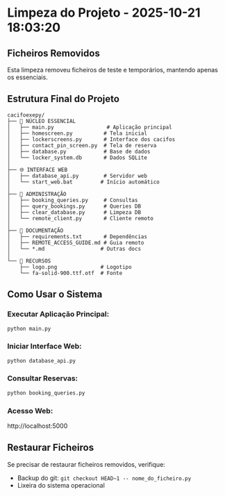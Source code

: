 # Limpeza do Projeto - 2025-10-21 18:03:20

## Ficheiros Removidos
Esta limpeza removeu ficheiros de teste e temporários, mantendo apenas os essenciais.

## Estrutura Final do Projeto
```
cacifoexepy/
├── 🎯 NÚCLEO ESSENCIAL
│   ├── main.py                 # Aplicação principal
│   ├── homescreen.py          # Tela inicial  
│   ├── lockerscreens.py       # Interface dos cacifos
│   ├── contact_pin_screen.py  # Tela de reserva
│   ├── database.py            # Base de dados
│   └── locker_system.db       # Dados SQLite
│
├── 🌐 INTERFACE WEB
│   ├── database_api.py        # Servidor web
│   └── start_web.bat         # Início automático
│
├── 🔧 ADMINISTRAÇÃO
│   ├── booking_queries.py     # Consultas
│   ├── query_bookings.py      # Queries DB
│   ├── clear_database.py      # Limpeza DB
│   └── remote_client.py       # Cliente remoto
│
├── 📖 DOCUMENTAÇÃO
│   ├── requirements.txt       # Dependências
│   ├── REMOTE_ACCESS_GUIDE.md # Guia remoto
│   └── *.md                  # Outras docs
│
└── 🎨 RECURSOS
    ├── logo.png              # Logotipo
    └── fa-solid-900.ttf.otf  # Fonte
```

## Como Usar o Sistema

### Executar Aplicação Principal:
```bash
python main.py
```

### Iniciar Interface Web:
```bash
python database_api.py
```

### Consultar Reservas:
```bash
python booking_queries.py
```

### Acesso Web:
http://localhost:5000

## Restaurar Ficheiros
Se precisar de restaurar ficheiros removidos, verifique:
- Backup do git: `git checkout HEAD~1 -- nome_do_ficheiro.py`
- Lixeira do sistema operacional
